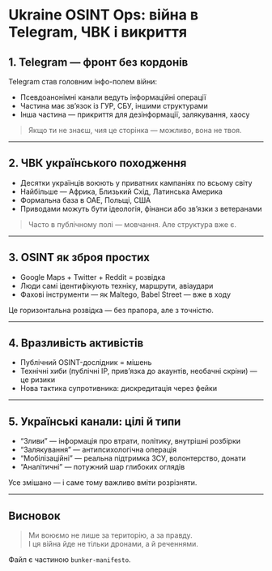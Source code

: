 # Ukraine OSINT Ops: війна в Telegram, ЧВК і викриття

## 1. Telegram — фронт без кордонів

Telegram став головним інфо-полем війни:
- Псевдоанонімні канали ведуть інформаційні операції
- Частина має зв’язок із ГУР, СБУ, іншими структурами
- Інша частина — прикриття для дезінформації, залякування, хаосу

> Якщо ти не знаєш, чия це сторінка — можливо, вона не твоя.

---

## 2. ЧВК українського походження

- Десятки українців воюють у приватних кампаніях по всьому світу
- Найбільше — Африка, Близький Схід, Латинська Америка
- Формальна база в ОАЕ, Польщі, США
- Приводами можуть бути ідеологія, фінанси або зв’язки з ветеранами

> Часто в публічному полі — мовчання. Але структура вже є.

---

## 3. OSINT як зброя простих

- Google Maps + Twitter + Reddit = розвідка
- Люди самі ідентифікують техніку, маршрути, авіаудари
- Фахові інструменти — як Maltego, Babel Street — вже в ходу

Це горизонтальна розвідка — без прапора, але з точністю.

---

## 4. Вразливість активістів

- Публічний OSINT-дослідник = мішень
- Технічні хиби (публічні IP, прив’язка до акаунтів, необачні скріни) — це ризики
- Нова тактика супротивника: дискредитація через фейки

---

## 5. Українські канали: цілі й типи

- “Зливи” — інформація про втрати, політику, внутрішні розбірки
- “Залякування” — антипсихологічна операція
- “Мобілізаційні” — реальна підтримка ЗСУ, волонтерство, донати
- “Аналітичні” — потужний шар глибоких оглядів

Усе змішано — і саме тому важливо вміти розрізняти.

---

## Висновок

> Ми воюємо не лише за територію, а за правду.  
> І ця війна йде не тільки дронами, а й реченнями.

Файл є частиною `bunker-manifesto`.